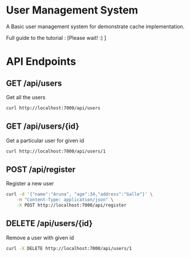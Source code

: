 # User Management System

A Basic user management system for demonstrate cache implementation.

Full guide to the tutorial : [Please wait! :) ]

# API Endpoints

## GET /api/users

Get all the users

```bash
curl http://localhost:7000/api/users
```

## GET /api/users/{id}

Get a particular user for given id

```bash
curl http://localhost:7000/api/users/1
```
## POST /api/register

Register a new user

```bash
curl -d '{"name":"Aruna", "age":34,"address":"Galle"}' \
	-H "Content-Type: application/json" \
	-X POST http://localhost:7000/api/register
```

## DELETE /api/users/{id}

Remove a user with given id

```bash
curl -X DELETE http://localhost:7000/api/users/1
```